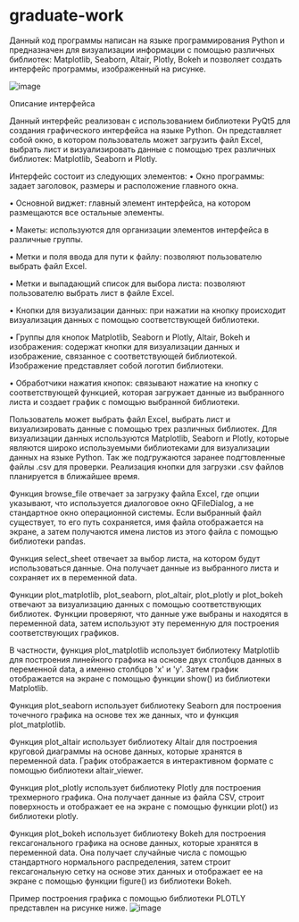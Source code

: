 # graduate-work
Данный код программы написан на языке программирования Python и предназначен для визуализации информации с помощью различных библиотек: Matplotlib, Seaborn, Altair, Plotly, Bokeh и позволяет создать интерфейс программы, изображенный на рисунке.
 
![image](https://github.com/daktanaev/graduate-work/assets/105858525/2e4c50d9-457a-436e-95e2-da6709cb0f19)




Описание интерфейса

Данный интерфейс реализован с использованием библиотеки PyQt5 для создания графического интерфейса на языке Python.
Он представляет собой окно, в котором пользователь может загрузить файл Excel, выбрать лист и визуализировать данные с помощью трех различных библиотек: Matplotlib, Seaborn и Plotly.

Интерфейс состоит из следующих элементов:
•	Окно программы: задает заголовок, размеры и расположение главного окна.

•	Основной виджет: главный элемент интерфейса, на котором размещаются все остальные элементы.

•	Макеты: используются для организации элементов интерфейса в различные группы.

•	Метки и поля ввода для пути к файлу: позволяют пользователю выбрать файл Excel.

•	Метки и выпадающий список для выбора листа: позволяют пользователю выбрать лист в файле Excel.

•	Кнопки для визуализации данных: при нажатии на кнопку происходит визуализация данных с помощью соответствующей библиотеки.

•	Группы для кнопок Matplotlib, Seaborn и Plotly, Altair, Bokeh и изображения: содержат кнопки для визуализации данных и изображение, связанное с соответствующей библиотекой. Изображение представляет собой логотип библиотеки.

•	Обработчики нажатия кнопок: связывают нажатие на кнопку с соответствующей функцией, которая загружает данные из выбранного листа и создает график с помощью выбранной библиотеки.

Пользователь может выбрать файл Excel, выбрать лист и визуализировать данные с помощью трех различных библиотек. Для визуализации данных используются Matplotlib, Seaborn и Plotly, которые являются широко используемыми библиотеками для визуализации данных на языке Python. Так же подгружаются заранее подгтовленные файлы .csv для проверки. Реализация кнопки для загрузки .csv файлов планируется в ближайшее время.


Функция browse_file отвечает за загрузку файла Excel, где опции указывают, что используется диалоговое окно QFileDialog, а не стандартное окно операционной системы. Если выбранный файл существует, то его путь сохраняется, имя файла отображается на экране, а затем получаются имена листов из этого файла с помощью библиотеки pandas.

Функция select_sheet отвечает за выбор листа, на котором будут использоваться данные. Она получает данные из выбранного листа и сохраняет их в переменной data.

Функции plot_matplotlib, plot_seaborn, plot_altair, plot_plotly и plot_bokeh отвечают за визуализацию данных с помощью соответствующих библиотек. Функции проверяют, что данные уже выбраны и находятся в переменной data, затем используют эту переменную для построения соответствующих графиков.

В частности, функция plot_matplotlib использует библиотеку Matplotlib для построения линейного графика на основе двух столбцов данных в переменной data, а именно столбцов 'x' и 'y'. Затем график отображается на экране с помощью функции show() из библиотеки Matplotlib.

Функция plot_seaborn использует библиотеку Seaborn для построения точечного графика на основе тех же данных, что и функция plot_matplotlib.


Функция plot_altair использует библиотеку Altair для построения круговой диаграммы на основе данных, которые хранятся в переменной data. График отображается в интерактивном формате с помощью библиотеки altair_viewer.

Функция plot_plotly использует библиотеку Plotly для построения трехмерного графика. Она получает данные из файла CSV, строит поверхность и отображает ее на экране с помощью функции plot() из библиотеки plotly.

Функция plot_bokeh использует библиотеку Bokeh для построения гексагонального графика на основе данных, которые хранятся в переменной data. Она получает случайные числа с помощью стандартного нормального распределения, затем строит гексагональную сетку на основе этих данных и отображает ее на экране с помощью функции figure() из библиотеки Bokeh.


Пример построения графика с помощью библиотеки PLOTLY представлен на рисунке ниже.
![image](https://github.com/daktanaev/graduate-work/assets/105858525/348df2e8-1b9c-41bd-9e36-75577a82eb57)
